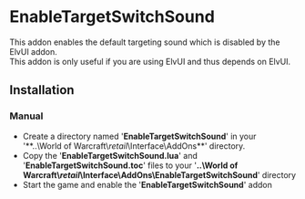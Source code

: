 # EnableTargetSwitchSound
This addon enables the default targeting sound which is disabled by the ElvUI addon.  
This addon is only useful if you are using ElvUI and thus depends on ElvUI.

## Installation
### Manual
* Create a directory named '**EnableTargetSwitchSound**' in your '**..\World of Warcraft\\_retail_\Interface\AddOns\**' directory.
* Copy the '**EnableTargetSwitchSound.lua**' and '**EnableTargetSwitchSound.toc**' files to your '**..\World of Warcraft\\_retail_\Interface\AddOns\EnableTargetSwitchSound**' directory
* Start the game and enable the '**EnableTargetSwitchSound**' addon
